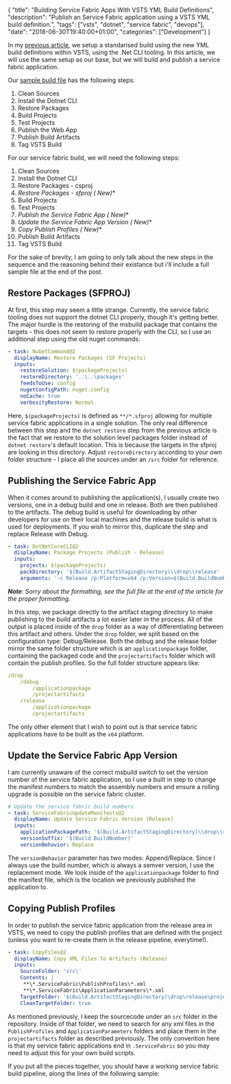 {
    "title": "Building Service Fabric Apps With VSTS YML Build Definitions",
    "description": "Publish an Service Fabric application using a VSTS YML build definition.",
    "tags": ["vsts", "dotnet", "service fabric", "devops"],
    "date": "2018-06-30T19:40:00+01:00",
    "categories": ["Development"]
}

In my [previous article](/article/2018/06/automated-builds-in-vsts-with-yml-build-definitions/), we setup a standarised build using the new YML build definitions within VSTS, using the .Net CLI tooling. In this article, we will use the same setup as our base, but we will build and publish a service fabric application.

<!-- more -->

Our [sample build file](/article/2018/06/automated-builds-in-vsts-with-yml-build-definitions/) has the following steps:

1. Clean Sources
2. Install the Dotnet CLI
3. Restore Packages
4. Build Projects
5. Test Projects
6. Publish the Web App
7. Publish Build Artifacts
8. Tag VSTS Build

For our service fabric build, we will need the following steps:

1. Clean Sources
2. Install the Dotnet CLI
3. Restore Packages - csproj
4. **Restore Packages - sfproj (* New)**
5. Build Projects
6. Test Projects
7. **Publish the Service Fabric App (* New)**
8. **Update the Service Fabric App Version (* New)**
9. **Copy Publish Profiles (* New)**
10. Publish Build Artifacts
11. Tag VSTS Build

For the sake of brevity, I am going to only talk about the new steps in the sequence and the reasoning behind their existance but i'll include a full sample file at the end of the post.

## Restore Packages (SFPROJ)

At first, this step may seem a little strange. Currently, the service fabric tooling does not support the dotnet CLI properly, though it's getting better. The major hurdle is the restoring of the msbuild package that contains the targets - this does not seem to restore properly with the CLI, so I use an additional step using the old nuget commands:

```yml
- task: NuGetCommand@2
  displayName: Restore Packages (SF Projects)
  inputs:
    restoreSolution: $(packageProjects)
    restoreDirectory: '..\..\packages'
    feedsToUse: config
    nugetConfigPath: nuget.config
    noCache: true
    verbosityRestore: Normal
```

Here, `$(packageProjects)` is defined as `**/*.sfproj` allowing for multiple service fabric applications in a single solution. The only real difference between this step and the `dotnet restore` step from the previous article is the fact that we restore to the solution level packages folder instead of `dotnet restore`'s default location. This is because the targets in the sfproj are looking in this directory. Adjust `restoreDirectory` according to your own folder structure - I place all the sources under an `/src` folder for reference.

## Publishing the Service Fabric App

When it comes around to publishing the application(s), I usually create two versions, one in a debug build and one in release. Both are then published to the artifacts. The debug build is useful for downloading by other developers for use on their local machines and the release build is what is used for deployments. If you wish to mirror this, duplicate the step and replace Release with Debug.

```yml
- task: DotNetCoreCLI@2
  displayName: Package Projects (Publish - Release)
  inputs:
    projects: $(packageProjects)
    packDirectory: '$(Build.ArtifactStagingDirectory)\\drop\\release'
    arguments: '-c Release /p:Platform=x64 /p:Version=$(Build.BuildNumber) /t:Package /p:PackageLocation=$(Build.ArtifactStagingDirectory)\drop\release\applicationpackage'
```

_**Note**_: *Sorry about the formatting, see the full file at the end of the article for the proper formatting.*

In this step, we package directly to the artifact staging directory to make publishing to the build artifacts a lot easier later in the process. All of the output is placed inside of the `drop` folder as a way of differentiating between this artifact and others. Under the `drop` folder, we split based on the configuration type: Debug/Release. Both the debug and the release folder mirror the same folder structure which is an `applicationpackage` folder, containing the packaged code and the `projectartifacts` folder which will contain the publish profiles. So the full folder structure appears like:

```yml
/drop
    /debug
        /applicationpackage
        /projectartifacts
    /release
        /applicationpackage
        /projectartifacts
```

The only other element that I wish to point out is that service fabric applications have to be built as the `x64` platform.

## Update the Service Fabric App Version

I am currently unaware of the correct msbuild switch to set the version number of the service fabric application, so I use a built in step to change the manifest numbers to match the assembly numbers and ensure a rolling upgrade is possible on the service fabric cluster.

```yml
# Update the service fabric build numbers
- task: ServiceFabricUpdateManifests@2
  displayName: Update Service Fabric Version (Release)
  inputs:
    applicationPackagePath: '$(Build.ArtifactStagingDirectory)\\drop\\release\\applicationpackage'
    versionSuffix: '$(Build.BuildNumber)'
    versionBehavior: Replace
```

The `versionBehavior` parameter has two modes: Append/Replace. Since I always use the build number, which is always a semver version, I use the replacement mode. We look inside of the `applicationpackage` folder to find the manifest file, which is the location we previously published the application to.

## Copying Publish Profiles

In order to publish the service fabric application from the release area in VSTS, we need to copy the publish profiles that are defined with the project (unless you want to re-create them in the release pipeline, everytime!).

```yml
- task: CopyFiles@2
  displayName: Copy XML Files To Artifacts (Release)
  inputs:
    SourceFolder: 'src\'
    Contents: |
     **\*.ServiceFabric\PublishProfiles\*.xml
     **\*.ServiceFabric\ApplicationParameters\*.xml
    TargetFolder: '$(Build.ArtifactStagingDirectory)\drop\release\projectartifacts\'
    CleanTargetFolder: true
```

As mentioned previously, I keep the sourcecode under an `src` folder in the repository. Inside of that folder, we need to search for any xml files in the `PublishProfiles` and `ApplicationParameters` folders and place them in the `projectartifacts` folder as described previously. The only convention here is that my service fabric applications end in `.ServiceFabric` so you may need to adjust this for your own build scripts.

If you put all the pieces together, you should have a working service fabric build pipeline, along the lines of the following sample:

<script src="https://gist.github.com/Im5tu/3f114127c4174cb4e6602d6295b8c827.js"></script>
